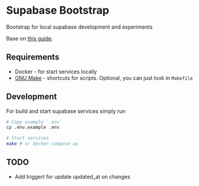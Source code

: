 # Supabase Bootstrap

Bootstrap for local supabase development and experiments

Base on [this guide](https://supabase.com/docs/guides/hosting/docker).

## Requirements

* Docker - for start services locally
* [GNU Make](https://www.gnu.org/software/make/manual/make.html) - shortcuts for scripts. Optional, you can just look in `Makefile`

## Development

For build and start supabase services simply run

```bash
# Copy example `.env`
cp .env.example .env

# Start services
make # or docker-compose up
```

## TODO

* Add triggert for update updated_at on changes
